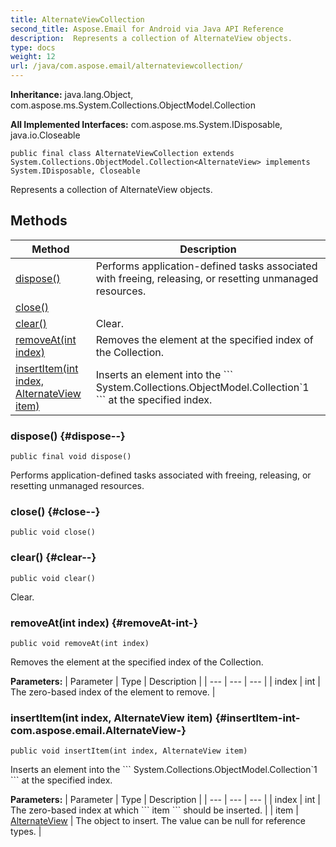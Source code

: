 ```yaml
---
title: AlternateViewCollection
second_title: Aspose.Email for Android via Java API Reference
description:  Represents a collection of AlternateView objects.
type: docs
weight: 12
url: /java/com.aspose.email/alternateviewcollection/
---
```

**Inheritance:**
java.lang.Object, com.aspose.ms.System.Collections.ObjectModel.Collection

**All Implemented Interfaces:**
com.aspose.ms.System.IDisposable, java.io.Closeable
```
public final class AlternateViewCollection extends System.Collections.ObjectModel.Collection<AlternateView> implements System.IDisposable, Closeable
```

Represents a collection of AlternateView objects.
## Methods

| Method | Description |
| --- | --- |
| [dispose()](#dispose--) | Performs application-defined tasks associated with freeing, releasing, or resetting unmanaged resources. |
| [close()](#close--) |  |
| [clear()](#clear--) | Clear. |
| [removeAt(int index)](#removeAt-int-) | Removes the element at the specified index of the Collection. |
| [insertItem(int index, AlternateView item)](#insertItem-int-com.aspose.email.AlternateView-) | Inserts an element into the \`\`\` System.Collections.ObjectModel.Collection\`1 \`\`\` at the specified index. |
### dispose() {#dispose--}
```
public final void dispose()
```


Performs application-defined tasks associated with freeing, releasing, or resetting unmanaged resources.

### close() {#close--}
```
public void close()
```




### clear() {#clear--}
```
public void clear()
```


Clear.

### removeAt(int index) {#removeAt-int-}
```
public void removeAt(int index)
```


Removes the element at the specified index of the Collection.

**Parameters:**
| Parameter | Type | Description |
| --- | --- | --- |
| index | int | The zero-based index of the element to remove. |

### insertItem(int index, AlternateView item) {#insertItem-int-com.aspose.email.AlternateView-}
```
public void insertItem(int index, AlternateView item)
```


Inserts an element into the \`\`\` System.Collections.ObjectModel.Collection\`1 \`\`\` at the specified index.

**Parameters:**
| Parameter | Type | Description |
| --- | --- | --- |
| index | int | The zero-based index at which \`\`\` item \`\`\` should be inserted. |
| item | [AlternateView](../../com.aspose.email/alternateview) | The object to insert. The value can be null for reference types. |

